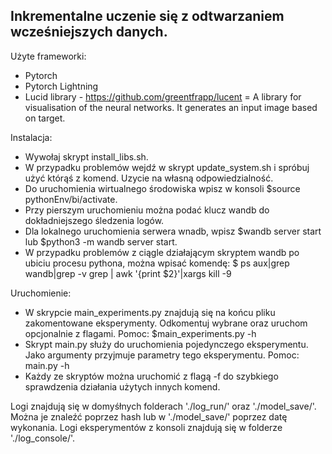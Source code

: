 
## Inkrementalne uczenie się z odtwarzaniem wcześniejszych danych.

Użyte frameworki:
* Pytorch
* Pytorch Lightning
* Lucid library - https://github.com/greentfrapp/lucent = A library for visualisation of the neural networks. It generates an input image based on target.

Instalacja:
* Wywołaj skrypt install_libs.sh.
* W przypadku problemów wejdź w skrypt update_system.sh i spróbuj użyć którąś z komend. Uzycie na własną odpowiedzialność.
* Do uruchomienia wirtualnego środowiska wpisz w konsoli $source pythonEnv/bi/activate.
* Przy pierszym uruchomieniu można podać klucz wandb do dokładniejszego śledzenia logów.
* Dla lokalnego uruchomienia serwera wnadb, wpisz $wandb server start lub $python3 -m wandb server start.
* W przypadku problemów z ciągle działającym skryptem wandb po ubiciu procesu pythona, można wpisać komendę: $ ps aux|grep wandb|grep -v grep | awk '{print $2}'|xargs kill -9


Uruchomienie:
* W skrypcie main_experiments.py znajdują się na końcu pliku zakomentowane eksperymenty. Odkomentuj wybrane oraz uruchom opcjonalnie z flagami. Pomoc: $main_experiments.py -h
* Skrypt main.py służy do uruchomienia pojedynczego eksperymentu. Jako argumenty przyjmuje parametry tego eksperymentu. Pomoc: main.py -h
* Każdy ze skryptów można uruchomić z flagą -f do szybkiego sprawdzenia działania użytych innych komend.


Logi znajdują się w domyśłnych folderach './log_run/' oraz './model_save/'. Można je znaleźć poprzez hash lub w './model_save/' poprzez datę wykonania. Logi eksperymentów z konsoli znajdują się w folderze './log_console/'. 
